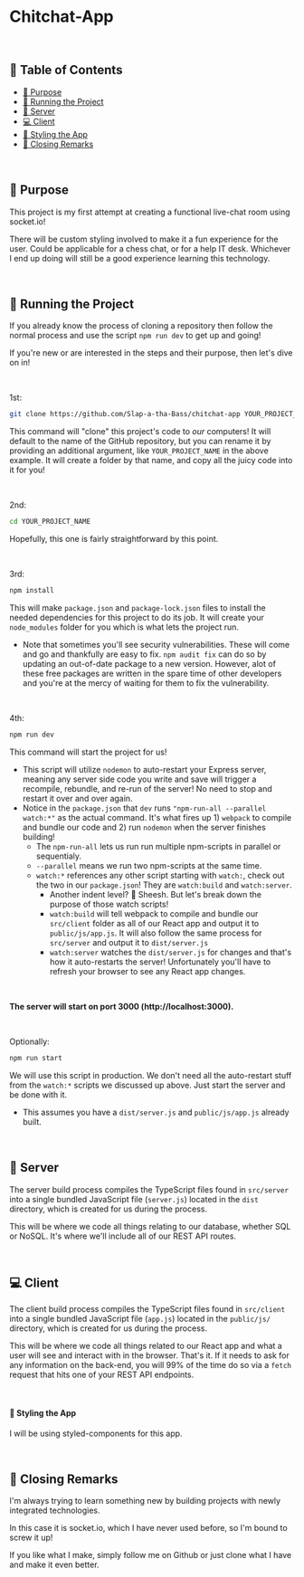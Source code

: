 # Chitchat-App

&nbsp;

## 📁 Table of Contents

- [🧠 Purpose](#-purpose)
- [👟 Running the Project](#-running-the-project)
- [💬 Server](#-server)
- [💻 Client](#-client)
- [🙌 Styling the App](#-styling-the-app)
- [🔐 Closing Remarks](#-closing-remarks)

&nbsp;

## 🧠 Purpose

This project is my first attempt at creating a functional live-chat room using socket.io!

There will be custom styling involved to make it a fun experience for the user. Could be applicable for a chess chat, or for a help IT desk. Whichever I end up doing will still be a good experience learning this technology.

&nbsp;

## 👟 Running the Project

If you already know the process of cloning a repository then follow the normal process and use the script `npm run dev` to get up and going!

If you're new or are interested in the steps and their purpose, then let's dive on in!

&nbsp;

1st:

```bash
git clone https://github.com/Slap-a-tha-Bass/chitchat-app YOUR_PROJECT_NAME
```

This command will "clone" this project's code to _our_ computers! It will default to the name of the GitHub repository, but you can rename it by providing an additional argument, like `YOUR_PROJECT_NAME` in the above example. It will create a folder by that name, and copy all the juicy code into it for you!

&nbsp;

2nd:

```bash
cd YOUR_PROJECT_NAME
```

Hopefully, this one is fairly straightforward by this point.

&nbsp;

3rd:

```bash
npm install
```

This will make `package.json` and `package-lock.json` files to install the needed dependencies for this project to do its job. It will create your `node_modules` folder for you which is what lets the project run.

- Note that sometimes you'll see security vulnerabilities. These will come and go and thankfully are easy to fix. `npm audit fix` can do so by updating an out-of-date package to a new version. However, alot of these free packages are written in the spare time of other developers and you're at the mercy of waiting for them to fix the vulnerability.

&nbsp;

4th:

```bash
npm run dev
```

This command will start the project for us!

- This script will utilize `nodemon` to auto-restart your Express server, meaning any server side code you write and save will trigger a recompile, rebundle, and re-run of the server! No need to stop and restart it over and over again.
- Notice in the `package.json` that `dev` runs `"npm-run-all --parallel watch:*"` as the actual command. It's what fires up 1) `webpack` to compile and bundle our code and 2) run `nodemon` when the server finishes building!
  - The `npm-run-all` lets us run run multiple npm-scripts in parallel or sequentialy.
  - `--parallel` means we run two npm-scripts at the same time.
  - `watch:*` references any other script starting with `watch:`, check out the two in our `package.json`! They are `watch:build` and `watch:server`.
    - Another indent level? 😤 Sheesh. But let's break down the purpose of those watch scripts!
    - `watch:build` will tell webpack to compile and bundle our `src/client` folder as all of our React app and output it to `public/js/app.js`. It will also follow the same process for `src/server` and output it to `dist/server.js`
    - `watch:server` watches the `dist/server.js` for changes and that's how it auto-restarts the server! Unfortunately you'll have to refresh your browser to see any React app changes.

&nbsp;

**The server will start on port 3000 (http://localhost:3000).**

&nbsp;

Optionally:

```bash
npm run start
```

We will use this script in production. We don't need all the auto-restart stuff from the `watch:*` scripts we discussed up above. Just start the server and be done with it.

- This assumes you have a `dist/server.js` and `public/js/app.js` already built.

&nbsp;

## 💬 Server

The server build process compiles the TypeScript files found in `src/server` into a single bundled JavaScript file (`server.js`) located in the `dist` directory, which is created for us during the process.

This will be where we code all things relating to our database, whether SQL or NoSQL. It's where we'll include all of our REST API routes.

&nbsp;

## 💻 Client

The client build process compiles the TypeScript files found in `src/client` into a single bundled JavaScript file (`app.js`) located in the `public/js/` directory, which is created for us during the process.

This will be where we code all things related to our React app and what a user will see and interact with in the browser. That's it. If it needs to ask for any information on the back-end, you will 99% of the time do so via a `fetch` request that hits one of your REST API endpoints.

&nbsp;

#### 🙌 Styling the App

I will be using styled-components for this app.

&nbsp;

## 🔐 Closing Remarks

I'm always trying to learn something new by building projects with newly integrated technologies. 

In this case it is socket.io, which I have never used before, so I'm bound to screw it up!

If you like what I make, simply follow me on Github or just clone what I have and make it even better.
